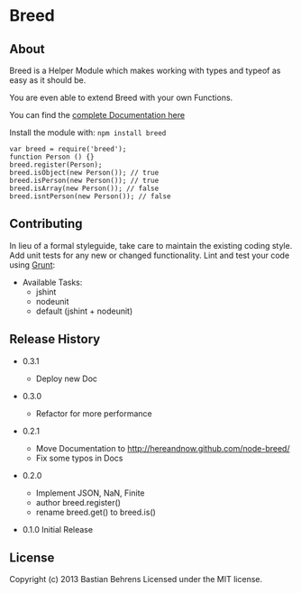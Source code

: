 # Breed

## About

Breed is a Helper Module which makes working with types and typeof as easy as it should be.

You are even able to extend Breed with your own Functions.

You can find the [complete Documentation here](http://hereandnow.github.com/node-breed/)


Install the module with: `npm install breed`

```
var breed = require('breed');
function Person () {}
breed.register(Person);
breed.isObject(new Person()); // true
breed.isPerson(new Person()); // true
breed.isArray(new Person()); // false
breed.isntPerson(new Person()); // false
```


## Contributing
In lieu of a formal styleguide, take care to maintain the existing coding style. Add unit tests for any new or changed functionality. Lint and test your code using [Grunt](http://gruntjs.com/):

- Available Tasks:
  - jshint
  - nodeunit
  - default (jshint + nodeunit)


## Release History

- 0.3.1
  - Deploy new Doc

- 0.3.0
  - Refactor for more performance

- 0.2.1
  - Move Documentation to http://hereandnow.github.com/node-breed/
  - Fix some typos in Docs

- 0.2.0
   - Implement JSON, NaN, Finite
   - author breed.register()
   - rename breed.get() to breed.is()


* 0.1.0 Initial Release

## License
Copyright (c) 2013 Bastian Behrens
Licensed under the MIT license.
